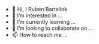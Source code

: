 - 👋 Hi, I Ruben Bartelink
- 👀 I’m interested in ...
- 🌱 I’m currently learning ...
- 💞️ I’m looking to collaborate on ...
- 📫 How to reach me ...
<!---
 Ruben Bartelink ✨ special ✨ repository because its `README.md` (this file) appears on your GitHub profile.
You can click the Preview link to take a look at your changes.
--->

